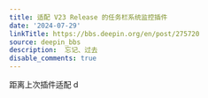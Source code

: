 ```yaml
---
title: 适配 V23 Release 的任务栏系统监控插件
date: '2024-07-29'
linkTitle: https://bbs.deepin.org/en/post/275720
source: deepin_bbs
description:  忘记、过去 
disable_comments: true
---
```

距离上次插件适配 d

